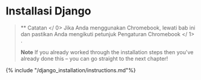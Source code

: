 # Installasi Django

> ** Catatan </ 0> Jika Anda menggunakan Chromebook, lewati bab ini dan pastikan Anda mengikuti petunjuk  Pengaturan Chromebook </ 1> .</p> 
> 
> **Note** If you already worked through the installation steps then you've already done this – you can go straight to the next chapter!</blockquote> 
> 
> {% include "/django_installation/instructions.md"%}